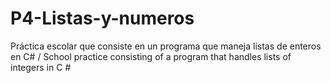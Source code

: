 # P4-Listas-y-numeros
Práctica escolar que consiste en un programa que maneja listas de enteros en C# / School practice consisting of a program that handles lists of integers in C #

